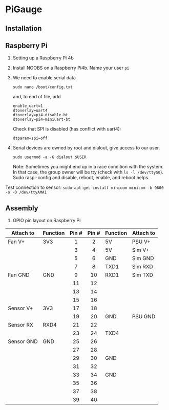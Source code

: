 # PiGauge

## Installation

## Raspberry Pi
1. Setting up a Raspberry Pi 4b
2. Install NOOBS on a Raspberry Pi4b. Name your user `pi`
3. We need to enable serial data
	```
	sudo nano /boot/config.txt
	```
	and, to end of file, add
	```
	enable_uart=1
	dtoverlay=uart4
	dtoverlay=pi4-disable-bt
	dtoverlay=pi4-miniuart-bt
	```
	Check that SPI is disabled (has conflict with uart4):
	```
	dtparam=spi=off
	```

4. Serial devices are owned by root and dialout, give access to our user.
 	```
 	sudo usermod -a -G dialout $USER
 	```
	Note: Sometimes you might end up in a race condition with the system. In that case, the group owner will be tty (check with `ls -l /dev/ttyS0`). Sudo raspi-config and disable, reboot, enable, and reboot helps.
  
Test connection to sensor:
	```
	sudo apt-get install minicom
	minicom -b 9600 -o -D /dev/ttyAMA1
	```




## Assembly
1. GPIO pin layout on Raspberry Pi

| Attach to | Function | Pin # | Pin # | Function | Attach to  |
|-----------|----------|:-----:|:-----:|----------|------------|
| Fan V+    | 3V3      |   1   |   2   | 5V       | PSU V+     |
|           |          |   3   |   4   | 5V       | Sim V+     |
|           |          |   5   |   6   | GND      | Sim GND    |
|           |          |   7   |   8   | TXD1     | Sim RXD    |
| Fan GND   | GND      |   9   |   10  | RXD1     | Sim TXD    |
|           |          |   11  |   12  |          |            |
|           |          |   13  |   14  |          |            |
|           |          |   15  |   16  |          |            |
| Sensor V+ | 3V3      |   17  |   18  |          |            |
|           |          |   19  |   20  | GND      | PSU GND    |
| Sensor RX | RXD4     |   21  |   22  |          |            |
|           |          |   23  |   24  | TXD4     |            |
| Sensor GND| GND      |   25  |   26  |          |            |
|           |          |   27  |   28  |          |            |
|           |          |   29  |   30  | GND      |            |
|           |          |   31  |   32  |          |            |
|           |          |   33  |   34  | GND      |            |
|           |          |   35  |   36  |          |            |
|           |          |   37  |   38  |          |            |
|           |          |   39  |   40  |          |            |
